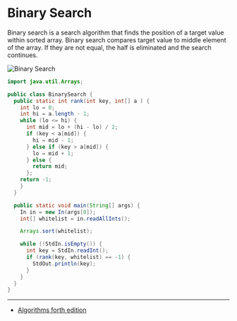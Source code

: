 # Binary Search

Binary search is a search algorithm that finds the position of a target value within sorted array. Binary search compares target value to middle element of the array. If they are not equal, the half is eliminated and the search continues.

![Binary Search](https://upload.wikimedia.org/wikipedia/commons/thumb/8/83/Binary_Search_Depiction.svg/1920px-Binary_Search_Depiction.svg.png)

```java
import java.util.Arrays;

public class BinarySearch {
  public static int rank(int key, int[] a ) {
    int lo = 0;
    int hi = a.length - 1;
    while (lo <= hi) {
      int mid = lo + (hi - lo) / 2;
      if (key < a[mid]) {
        hi = mid - 1;
      } else if (key > a[mid]) {
        lo = mid + 1;
      } else {
        return mid;
      };
    return -1;
    }
  }

  public static void main(String[] args) {
    In in = new In(args[0]);
    int[] whitelist = in.readAllInts();

    Arrays.sort(whitelist);

    while (!StdIn.isEmpty()) {
      int key = StdIn.readInt();
      if (rank(key, whitelist) == -1) {
        StdOut.println(key);
      }
    }
  }
}
```


---
- [Algorithms forth edition](https://algs4.cs.princeton.edu/home/)